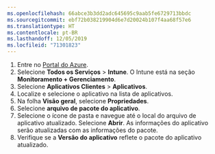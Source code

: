 ```yaml
---
ms.openlocfilehash: 66abce3b3dd2adc645695c9aab5fe6729713bbdc
ms.sourcegitcommit: ebf72b038219904d6e7d20024b107f4aa68f57e6
ms.translationtype: HT
ms.contentlocale: pt-BR
ms.lasthandoff: 12/05/2019
ms.locfileid: "71301823"
---
```


1. Entre no [Portal do Azure](https://portal.azure.com).  
2. Selecione **Todos os Serviços** > **Intune**. O Intune está na seção **Monitoramento + Gerenciamento**.  
3. Selecione **Aplicativos Clientes** > **Aplicativos**.
4. Localize e selecione o aplicativo na lista de aplicativos.  
5. Na folha **Visão geral**, selecione **Propriedades**.  
6. Selecione **arquivo de pacote do aplicativo**.  
7. Selecione o ícone de pasta e navegue até o local do arquivo de aplicativo atualizado. Selecione **Abrir**. As informações do aplicativo serão atualizadas com as informações do pacote.  
8. Verifique se a **Versão do aplicativo** reflete o pacote do aplicativo atualizado.  
